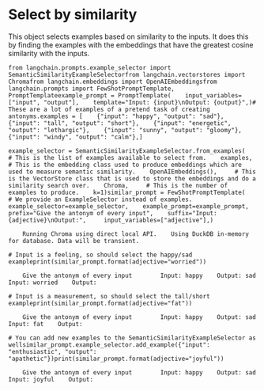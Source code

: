Select by similarity
====================

This object selects examples based on similarity to the inputs. It does this by finding the examples with the embeddings that have the greatest cosine similarity with the inputs.

    from langchain.prompts.example_selector import SemanticSimilarityExampleSelectorfrom langchain.vectorstores import Chromafrom langchain.embeddings import OpenAIEmbeddingsfrom langchain.prompts import FewShotPromptTemplate, PromptTemplateexample_prompt = PromptTemplate(    input_variables=["input", "output"],    template="Input: {input}\nOutput: {output}",)# These are a lot of examples of a pretend task of creating antonyms.examples = [    {"input": "happy", "output": "sad"},    {"input": "tall", "output": "short"},    {"input": "energetic", "output": "lethargic"},    {"input": "sunny", "output": "gloomy"},    {"input": "windy", "output": "calm"},]

    example_selector = SemanticSimilarityExampleSelector.from_examples(    # This is the list of examples available to select from.    examples,     # This is the embedding class used to produce embeddings which are used to measure semantic similarity.    OpenAIEmbeddings(),     # This is the VectorStore class that is used to store the embeddings and do a similarity search over.    Chroma,     # This is the number of examples to produce.    k=1)similar_prompt = FewShotPromptTemplate(    # We provide an ExampleSelector instead of examples.    example_selector=example_selector,    example_prompt=example_prompt,    prefix="Give the antonym of every input",    suffix="Input: {adjective}\nOutput:",     input_variables=["adjective"],)

        Running Chroma using direct local API.    Using DuckDB in-memory for database. Data will be transient.

    # Input is a feeling, so should select the happy/sad exampleprint(similar_prompt.format(adjective="worried"))

        Give the antonym of every input        Input: happy    Output: sad        Input: worried    Output:

    # Input is a measurement, so should select the tall/short exampleprint(similar_prompt.format(adjective="fat"))

        Give the antonym of every input        Input: happy    Output: sad        Input: fat    Output:

    # You can add new examples to the SemanticSimilarityExampleSelector as wellsimilar_prompt.example_selector.add_example({"input": "enthusiastic", "output": "apathetic"})print(similar_prompt.format(adjective="joyful"))

        Give the antonym of every input        Input: happy    Output: sad        Input: joyful    Output:
